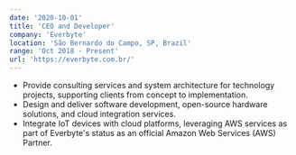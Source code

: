 ```yaml
---
date: '2020-10-01'
title: 'CEO and Developer'
company: 'Everbyte'
location: 'São Bernardo do Campo, SP, Brazil'
range: 'Oct 2018 - Present'
url: 'https://everbyte.com.br/'
---
```


- Provide consulting services and system architecture for technology projects, supporting clients from concept to implementation.
- Design and deliver software development, open-source hardware solutions, and cloud integration services.
- Integrate IoT devices with cloud platforms, leveraging AWS services as part of Everbyte's status as an official Amazon Web Services (AWS) Partner.
